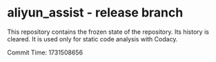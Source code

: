 # aliyun_assist - release branch

This repository contains the frozen state of the repository.
Its history is cleared. It is used only for static code
analysis with Codacy.

Commit Time: 1731508656